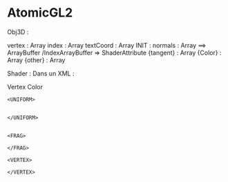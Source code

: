 # AtomicGL2


Obj3D :

vertex 		: Array
index  		: Array
textCoord 	: Array				INIT :
normals		: Array			==>		ArrayBuffer /IndexArrayBuffer => ShaderAttribute
{tangent}	: Array
{Color}		: Array
{other}		: Array




Shader :
Dans  un XML :

<MATSHADER>
	<ATTRIBUTES>
		<ATT>Vertex</ATT>
		<ATT>Color</ATT>
	</ATTRIBUTES>

	<UNIFORM>


	</UNIFORM>


	<FRAG>

	</FRAG>

	<VERTEX>

	</VERTEX>

</MATSHADER>    